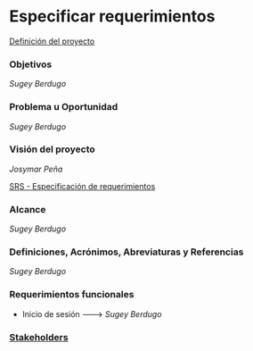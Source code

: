 # Especificar requerimientos

[Definición del proyecto](definicion_del_proyecto.md)

### Objetivos

_Sugey Berdugo_

### Problema u Oportunidad

_Sugey Berdugo_

### Visión del proyecto

_Josymar Peña_

[SRS - Especificación de requerimientos](srs.md)

### Alcance

_Sugey Berdugo_

### Definiciones, Acrónimos, Abreviaturas y Referencias

_Sugey Berdugo_

### Requerimientos funcionales

* Inicio de sesión ---> _Sugey Berdugo_

### [Stakeholders](stakeholders.md)

